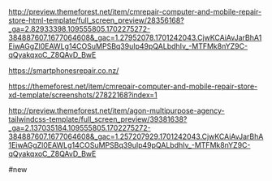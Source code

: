 http://preview.themeforest.net/item/cmrepair-computer-and-mobile-repair-store-html-template/full_screen_preview/28356168?_ga=2.82933398.109555805.1702275272-384887607.1677064608&_gac=1.27952078.1701242043.CjwKCAiAvJarBhA1EiwAGgZl0EAWLg14COSuMPSBq39uIp49pQALbdhIv_-MTFMk8nYZ9C-qQyakqxoC_Z8QAvD_BwE


https://smartphonesrepair.co.nz/



https://themeforest.net/item/cmrepair-computer-and-mobile-repair-store-xd-template/screenshots/27822168?index=1


http://preview.themeforest.net/item/agon-multipurpose-agency-tailwindcss-template/full_screen_preview/39381638?_ga=2.137035184.109555805.1702275272-384887607.1677064608&_gac=1.257207929.1701242043.CjwKCAiAvJarBhA1EiwAGgZl0EAWLg14COSuMPSBq39uIp49pQALbdhIv_-MTFMk8nYZ9C-qQyakqxoC_Z8QAvD_BwE

#new

